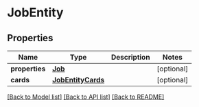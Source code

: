 # JobEntity

## Properties
Name | Type | Description | Notes
------------ | ------------- | ------------- | -------------
**properties** | [**Job**](Job.md) |  | [optional] 
**cards** | [**JobEntityCards**](JobEntityCards.md) |  | [optional] 

[[Back to Model list]](../README.md#documentation-for-models) [[Back to API list]](../README.md#documentation-for-api-endpoints) [[Back to README]](../README.md)

